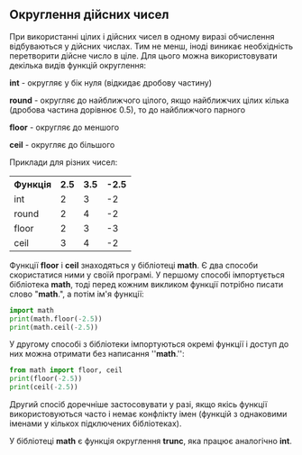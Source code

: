 ## Округлення дійсних чисел

При використанні цілих і дійсних чисел в одному виразі обчислення відбуваються у дійсних 
числах. Тим не менш, іноді виникає необхідність перетворити дійсне число в ціле. Для цього
можна використовувати декілька видів функцій округлення:

**int** - округляє у бік нуля (відкидає дробову частину)

**round** - округляє до найближчого цілого, якщо найближчих цілих кілька (дробова частина
дорівнює 0.5), то до найближчого парного

**floor** - округляє до меншого

**ceil** - округляє до більшого

Приклади для різних чисел:
<table>
    <tr> 
        <th> Функція </th>
        <th> 2.5 </th>
        <th> 3.5 </th>
        <th> -2.5 </th>
    </tr>
    <tr> 
        <td> int </td>
        <td> 2 </td>
        <td> 3 </td>
        <td> -2 </td>
    </tr>
    <tr> 
        <td> round </td>
        <td> 2</td>
        <td> 4</td>
        <td> -2</td>
    </tr>
    <tr> 
        <td> floor</td>
        <td> 2</td>
        <td> 3</td>
        <td> -3</td>
    </tr>
    <tr> 
        <td> ceil</td>
        <td> 3</td>
        <td> 4</td>
        <td> -2</td>
    </tr>
</table>

Функції **floor** і **ceil** знаходяться у бібліотеці **math**. Є два способи скористатися ними у своїй 
програмі. У першому способі імпортується бібліотека **math**, тоді перед кожним викликом функції 
потрібно писати слово "**math**.", а потім ім'я функції:


```python
import math
print(math.floor(-2.5))
print(math.ceil(-2.5))
```

У другому способі з бібліотеки імпортуються окремі функції і доступ до них можна отримати без
написання ''**math**.'':
```python
from math import floor, ceil
print(floor(-2.5))
print(ceil(-2.5))
```

Другий спосіб доречніше застосовувати у разі, якщо якісь функції використовуються часто і 
немає конфлікту імен (функцій з однаковими іменами у кількох підключених бібліотеках).

У бібліотеці **math** є функція округлення **trunc**, яка працює аналогічно **int**.